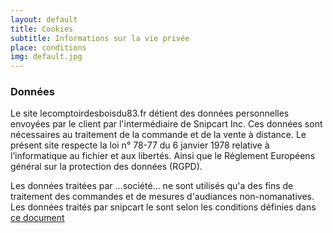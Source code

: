 ```yaml
---
layout: default
title: Cookies
subtitle: Informations sur la vie privée
place: conditions
img: default.jpg
---
```


<div markdown="1" class="col-8">

### Données

Le site lecomptoirdesboisdu83.fr détient des données personnelles envoyées par le client par l'intermédiaire de Snipcart Inc. Ces données sont nécessaires au traitement de la commande et de la vente à distance. Le présent site respecte la loi n° 78-77 du 6 janvier 1978 relative à l’informatique au fichier et aux libertés. Ainsi que le Réglement Européens général sur la protection des données (RGPD).  

Les données traitées par ...société... ne sont utilisés qu'a des fins de traitement des commandes et de mesures d'audiances non-nomanatives. Les données traités par snipcart le sont selon les conditions définies dans [ce document](https://cdn.snipcart.com/legal/dpa.pdf)

</div>